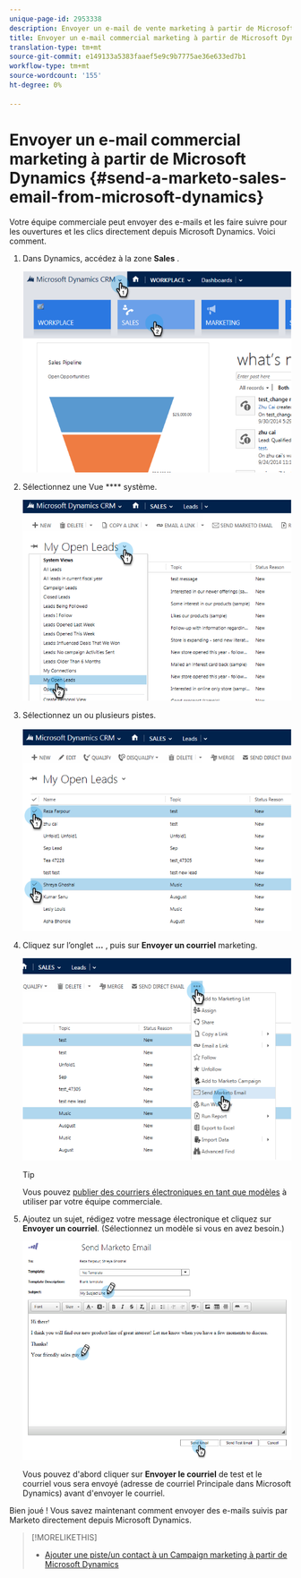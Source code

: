```yaml
---
unique-page-id: 2953338
description: Envoyer un e-mail de vente marketing à partir de Microsoft Dynamics - Marketo Docs - Documentation sur les produits
title: Envoyer un e-mail commercial marketing à partir de Microsoft Dynamics
translation-type: tm+mt
source-git-commit: e149133a5383faaef5e9c9b7775ae36e633ed7b1
workflow-type: tm+mt
source-wordcount: '155'
ht-degree: 0%

---
```



# Envoyer un e-mail commercial marketing à partir de Microsoft Dynamics {#send-a-marketo-sales-email-from-microsoft-dynamics}

Votre équipe commerciale peut envoyer des e-mails et les faire suivre pour les ouvertures et les clics directement depuis Microsoft Dynamics. Voici comment.

1. Dans Dynamics, accédez à la zone **Sales** .

   ![](assets/image2014-10-20-11-3a56-3a9.png)

1. Sélectionnez une Vue **** système.

   ![](assets/image2014-10-20-11-3a56-3a20.png)

1. Sélectionnez un ou plusieurs pistes.

   ![](assets/image2014-10-20-11-3a56-3a35.png)

1. Cliquez sur l’onglet **...** , puis sur **Envoyer un courriel** marketing.

   ![](assets/image2014-10-20-11-3a56-3a57.png)

   >[!TIP]
   >
   >Vous pouvez [publier des courriers électroniques en tant que modèles](../../../../product-docs/marketo-sales-insight/msi-for-salesforce/features/actions-in-the-msi-panel/send-marketo-email/publish-an-email-to-sales-insight.md) à utiliser par votre équipe commerciale.

1. Ajoutez un sujet, rédigez votre message électronique et cliquez sur **Envoyer un courriel**. (Sélectionnez un modèle si vous en avez besoin.)

   ![](assets/image2014-10-20-11-3a57-3a8.png)

   Vous pouvez d&#39;abord cliquer sur **Envoyer le courriel** de test et le courriel vous sera envoyé (adresse de courriel Principale dans Microsoft Dynamics) avant d&#39;envoyer le courriel.

Bien joué ! Vous savez maintenant comment envoyer des e-mails suivis par Marketo directement depuis Microsoft Dynamics.

>[!MORELIKETHIS]
>
>* [Ajouter une piste/un contact à un Campaign marketing à partir de Microsoft Dynamics](add-a-lead-contact-to-a-marketo-campaign-from-microsoft-dynamics.md)

>



